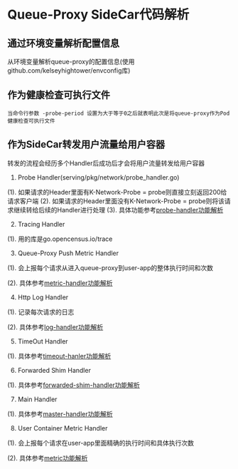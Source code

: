# Queue-Proxy SideCar代码解析

## 通过环境变量解析配置信息

从环境变量解析queue-proxy的配置信息(使用github.com/kelseyhightower/envconfig库)

## 作为健康检查可执行文件

```
当命令行参数 -probe-period 设置为大于等于0之后就表明此次是将queue-proxy作为Pod健康检查可执行文件
```

## 作为SideCar转发用户流量给用户容器

转发的流程会经历多个Handler后成功后才会将用户流量转发给用户容器

1. Probe Handler(serving/pkg/network/probe_handler.go)

(1). 如果请求的Header里面有K-Network-Probe = probe则直接立刻返回200给请求客户端
(2). 如果请求的Header里面没有K-Network-Probe = probe则将该请求继续转给后续的Handler进行处理
(3). 具体功能参考[probe-handler功能解析](./probe-handler功能解析.md)

2. Tracing Handler

(1). 用的库是go.opencensus.io/trace

3. Queue-Proxy Push Metric Handler

(1). 会上报每个请求从进入queue-proxy到user-app的整体执行时间和次数

(2). 具体参考[metric-handler功能解析](./metric-handler功能解析.md)

4. Http Log Handler

(1). 记录每次请求的日志

(2). 具体参考[log-handler功能解析](./log-handler功能解析.md)

5. TimeOut Handler

(1). 具体参考[timeout-hanler功能解析](./timeout-handler功能解析.md)

6. Forwarded Shim Handler

(1). 具体参考[forwarded-shim-handler功能解析](./forwarded-shim-handler功能解析.md)

7. Main Handler

(1). 具体参考[master-handler功能解析](./master-handler功能解析.md)

8. User Container Metric Handler

(1). 会上报每个请求在user-app里面精确的执行时间和具体执行次数

(2). 具体参考[metric功能解析](metric-handler功能解析.md)
